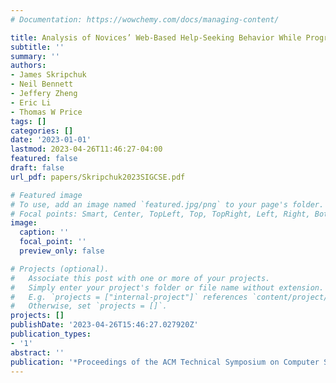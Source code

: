 ```yaml
---
# Documentation: https://wowchemy.com/docs/managing-content/

title: Analysis of Novices’ Web-Based Help-Seeking Behavior While Programming
subtitle: ''
summary: ''
authors:
- James Skripchuk
- Neil Bennett
- Jeffery Zheng
- Eric Li
- Thomas W Price
tags: []
categories: []
date: '2023-01-01'
lastmod: 2023-04-26T11:46:27-04:00
featured: false
draft: false
url_pdf: papers/Skripchuk2023SIGCSE.pdf

# Featured image
# To use, add an image named `featured.jpg/png` to your page's folder.
# Focal points: Smart, Center, TopLeft, Top, TopRight, Left, Right, BottomLeft, Bottom, BottomRight.
image:
  caption: ''
  focal_point: ''
  preview_only: false

# Projects (optional).
#   Associate this post with one or more of your projects.
#   Simply enter your project's folder or file name without extension.
#   E.g. `projects = ["internal-project"]` references `content/project/deep-learning/index.md`.
#   Otherwise, set `projects = []`.
projects: []
publishDate: '2023-04-26T15:46:27.027920Z'
publication_types:
- '1'
abstract: ''
publication: '*Proceedings of the ACM Technical Symposium on Computer Science Education*'
---
```

